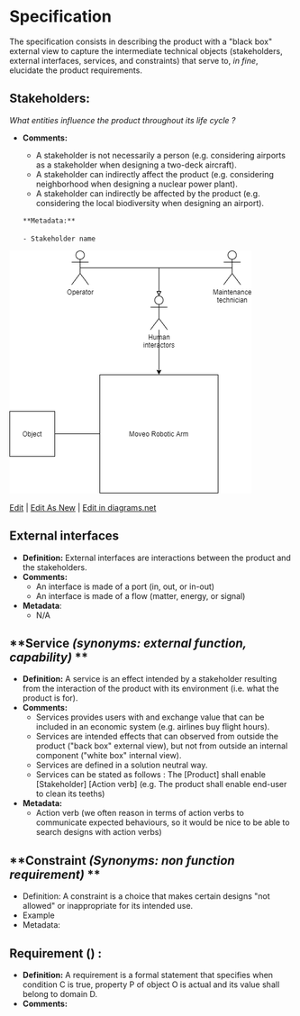 # **Specification**

The specification consists in describing the product with a "black box" external view to capture the intermediate technical objects (stakeholders, external interfaces, services, and constraints) that serve to, *in fine*, elucidate the product requirements. 

## **Stakeholders:**

*What entities influence the product throughout its life cycle ?*

- **Comments:**

  - A stakeholder is not necessarily a person (e.g. considering airports as a stakeholder when designing a two-deck aircraft).
  - A stakeholder can indirectly affect the product (e.g. considering neighborhood when designing a nuclear power plant).
  - A stakeholder can indirectly be affected by the product (e.g. considering the local biodiversity when designing an airport).

  ```
  **Metadata:**
  
  - Stakeholder name
  ```

![Stakeholders](../Sources/Draw_io/Stakeholders.png)

<a href="../Sources/Draw_io/edit-diagram.html?repo=drawio-github&path=Stakeholders.png" target="_blank">Edit</a> | <a href="https://app.diagrams.net/#Uhttps%3A%2F%2Fraw.githubusercontent.com%2Fjgraph%2Fdrawio-github%2Fmaster%2Fdiagram.png" target="_blank">Edit As New</a> | <a href="https://app.diagrams.net/#Hjgraph%2Fdrawio-github%2Fmaster%2Fdiagram.png" target="_blank">Edit in diagrams.net</a>

## **External interfaces**

- **Definition:**  External interfaces are interactions between the product and the stakeholders.
- **Comments:**
  - An interface is made of a port (in, out, or in-out)
  - An interface is made of a flow (matter, energy, or signal)
- **Metadata**:
  - N/A

## **Service *(synonyms: external function, capability)* **

- **Definition:** A service is an effect intended by a stakeholder resulting from the interaction of the product with its environment (i.e. what the  product is for).
- **Comments:**
  - Services provides users with and exchange value that can be included in an economic system (e.g. airlines buy flight hours).
  - Services are intended effects that can observed from outside the product ("back box" external view), but not from outside an internal component ("white box" internal view).
  - Services are defined in a solution neutral way.
  - Services can be stated as follows : The [Product] shall enable [Stakeholder] [Action verb] (e.g. The product shall enable end-user to clean its teeths)
- **Metadata:**
  - Action verb (we often reason in terms of action verbs to communicate expected behaviours, so it would be nice to be able to search designs with action verbs)

## **Constraint *(Synonyms: non function requirement)* ** 

- Definition: A constraint is a choice that makes certain designs "not allowed" or inappropriate for its intended use.
- Example
- Metadata:

## **Requirement () :**

- **Definition:** A requirement is a formal statement that specifies when condition C is true, property P of object O is actual and its value shall belong  to domain D.
- **Comments:**